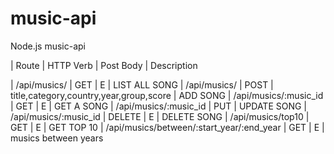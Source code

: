 # music-api
Node.js music-api

| Route                 | HTTP Verb           | Post Body                             | Description

| /api/musics/             | GET                   | E                                 | LIST ALL SONG
| /api/musics/             | POST        | title,category,country,year,group,score     | ADD SONG
| /api/musics/:music_id    | GET                   | E                                 | GET A SONG
| /api/musics/:music_id    | PUT                                                       | UPDATE SONG
| /api/musics/:music_id    | DELETE                | E                                 | DELETE SONG
| /api/musics/top10        | GET                   | E                                 | GET TOP 10 
| /api/musics/between/:start_year/:end_year | GET  | E                                 | musics between years